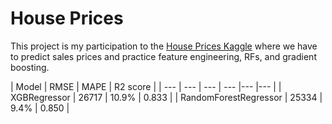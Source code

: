 # House Prices
This project is my participation to the [House Prices Kaggle](https://www.kaggle.com/c/house-prices-advanced-regression-techniques) where we have to predict sales prices and practice feature engineering, RFs, and gradient boosting.

| Model | RMSE | MAPE | R2 score |
| --- | --- | --- | --- |--- |--- |
| XGBRegressor | 26717 | 10.9% | 0.833 |
| RandomForestRegressor | 25334 | 9.4% | 0.850 |

